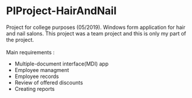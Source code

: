 # PIProject-HairAndNail
 Project for college purposes (05/2019). Windows form application for hair and nail salons. This project was a team project and this is only my part of the project.\
 <br>
 Main requirements :
 <ul>
<li>Multiple-document interface(MDI) app</li>
<li>Employee managment</li>
<li>Employee records</li>
<li>Review of offered discounts</li>
<li>Creating reports</li>
</ul>
